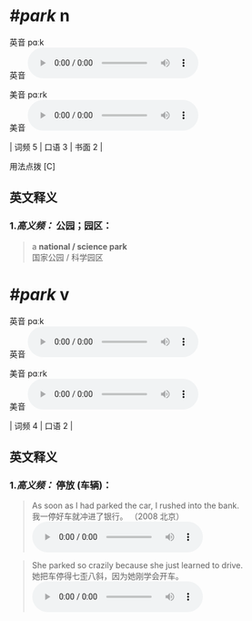 # ***\#park*** n
英音 pɑːk  
英音
<audio src="./media/park.aac" controls="controls"></audio>

美音 pɑːrk  
美音
<audio src="./media/park1.aac" controls="controls"></audio>



| 词频 5 | 口语 3 | 书面 2 |  

用法点拨  [C]

英文释义
---
### 1.*高义频：* **公园；园区：**  

 > a **national / science park**  
 > 国家公园 / 科学园区    


# ***\#park*** v
英音 pɑːk  
英音
<audio src="./media/park.aac" controls="controls"></audio>

美音 pɑːrk  
美音
<audio src="./media/park2.aac" controls="controls"></audio>



| 词频 4 | 口语 2 |  

英文释义
---
### 1.*高义频：* **停放 (车辆)：**  

 > As soon as I had parked the car, I rushed into the bank.    
 > 我一停好车就冲进了银行。  （2008 北京）  
<audio src="./media/park2-1.aac" controls="controls"></audio>

 > She parked so crazily because she just learned to drive.    
 > 她把车停得七歪八斜，因为她刚学会开车。    
<audio src="./media/park2-2.aac" controls="controls"></audio>


